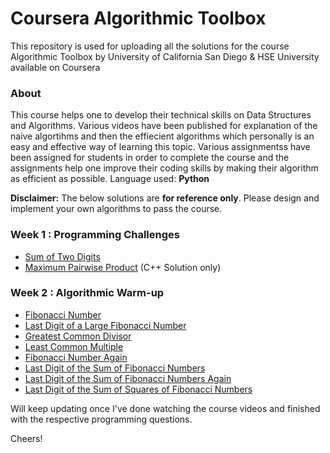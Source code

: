 # Coursera Algorithmic Toolbox
This repository is used for uploading all the solutions for the course Algorithmic Toolbox by University of California San Diego &amp; HSE University available on Coursera

### About
This course helps one to develop their technical skills on Data Structures and Algorithms. Various videos have been published for explanation of the naive algortihms and then the effiecient algorithms which personally is an easy and effective way of learning this topic. Various assignmentss have been assigned for students in order to complete the course and the assignments help one improve their coding skills by making their algorithm as efficient as possible.
Language used: **Python**

**Disclaimer:** The below solutions are **for reference only**. Please design and implement your own algorithms to pass the course.

### Week 1 : Programming Challenges
- [Sum of Two Digits](https://github.com/nikesnoop/Coursera-Algorithmic-Toolbox/blob/main/Week%201/AplusB.py)
- [Maximum Pairwise Product](https://github.com/nikesnoop/Coursera-Algorithmic-Toolbox/blob/main/Week%201/maximum_pairwise_product.cpp) (C++ Solution only)

### Week 2 : Algorithmic Warm-up
- [Fibonacci Number](https://github.com/nikesnoop/Coursera-Algorithmic-Toolbox/blob/main/Week%202/fibonacci.py)
- [Last Digit of a Large Fibonacci Number](https://github.com/nikesnoop/Coursera-Algorithmic-Toolbox/blob/main/Week%202/2.2_fibonacci_last_digit.py)
- [Greatest Common Divisor](https://github.com/nikesnoop/Coursera-Algorithmic-Toolbox/blob/main/Week%202/2.3_GCD.py)
- [Least Common Multiple](https://github.com/nikesnoop/Coursera-Algorithmic-Toolbox/blob/main/Week%202/2.4_LCM.py)
- [Fibonacci Number Again](https://github.com/nikesnoop/Coursera-Algorithmic-Toolbox/blob/main/Week%202/2.5_pisano.py)
- [Last Digit of the Sum of Fibonacci Numbers](https://github.com/nikesnoop/Coursera-Algorithmic-Toolbox/blob/main/Week%202/2.6_fibonacci_sum.py)
- [Last Digit of the Sum of Fibonacci Numbers Again](https://github.com/nikesnoop/Coursera-Algorithmic-Toolbox/blob/main/Week%202/2.7_sum_again.py)
- [Last Digit of the Sum of Squares of Fibonacci Numbers](https://github.com/nikesnoop/Coursera-Algorithmic-Toolbox/blob/main/Week%202/2.8_fibonaccI_sum_of_squares.py)

Will keep updating once I've done watching the course videos and finished with the respective programming questions.

Cheers!
